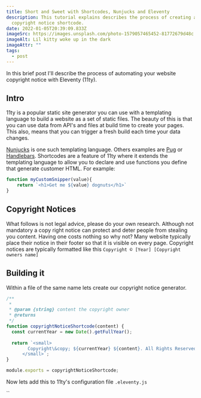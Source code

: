 ```yaml
---
title: Short and Sweet with Shortcodes, Nunjucks and Eleventy
description: This tutorial explains describes the process of creating a
  copyright notice shortcode.
date: 2022-01-05T20:39:09.833Z
imageSrc: https://images.unsplash.com/photo-1579057465452-81772679d48c
imageAlt: Lil kitty woke up in the dark
imageAttr: ""
tags:
  - post
---
```

In this brief post I'll describe the process of automating your website copyright notice with Eleventy (11ty).

## Intro

11ty is a popular static site generator you can use with a templating language to build a website as a set of static files. The beauty of this is that you can use data from API's and files at build time to create your pages. This also,  means that you can trigger a fresh build each time your data changes.

[Nunjucks](https://mozilla.github.io/nunjucks/) is one such templating language. Others examples are [Pug](https://pugjs.org/api/getting-started.html) or [Handlebars](https://handlebarsjs.com/). Shortcodes are a feature of 11ty where it extends the templating language to allow you to declare and use functions you define that generate customer HTML. For example:

```javascript
function myCustomSnipper(value){
    return `<h1>Get me ${value} dognuts</h1>`
}
```

## Copyright Notices

What follows is not legal advice, please do your own research. Although not mandatory a copy right notice can protect and deter people from stealing you content. Having one costs nothing so why not? Many website typically place their notice in their footer so that it is visible on every page. Copyright notices are typically formatted like this `Copyright © [Year] [Copyright owners name]`

## Building it

Within a file of the same name lets create our copyright notice generator.

```javascript
/**
 * 
 * @param {string} content the copyright owner 
 * @returns 
 */
function copyrightNoticeShortcode(content) {
  const currentYear = new Date().getFullYear();
  
  return `<small>
        Copyright\&copy; ${currentYear} ${content}. All Rights Reserved
      </small>`;
}

module.exports = copyrightNoticeShortcode;

```

Now lets add this to 11ty's configuration file `.eleventy.js`

``